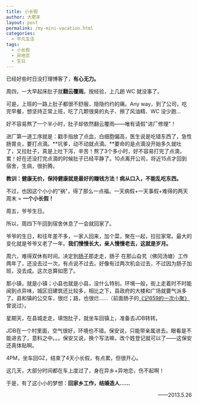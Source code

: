 ```yaml
---
title: 小长假
author: 大肥羊
layout: post
permalink: /my-mini-vacation.html
categories:
  - 平凡生活
tags:
  - 小长假
  - 异地恋
  - 生日
---
```

已经好些时日没打理博客了，**有心无力。**

周四，一大早起床肚子就**翻云覆雨**。按经验，上几趟 WC 就没事了。  


  
可是，上班的一路上肚子都很不舒服，隐隐约约的痛。Any way，到了公司，吃完早餐，想坚持正常上班，吃了几颗很臭的丸子、擦了风油精、WC 没少跑...

好不容易熬了一个半小时，肚子却依然翻云覆雨——唯有请假"进厂修理"！

进厂第一道工序就是：戳手指放了点血，白细胞偏高，医生说是吃错东西了，急性肠胃炎，要打点滴。**坑爹，动不动就点滴。**要命的是点滴没开始多久就吐了，又拉肚子，真是上吐下泻，辛苦！熬了3个多小时，好不容易打完了点滴，累！好在还没打完点滴的时候肚子已经平静了。10点离开公司，将近15点才回到宿舍，生病，很折腾。

**教训：健康无价，保持健康就是最好的赚钱方法！病从口入，不能乱吃东西。**

不过，也因这个小小的"祸"，得了那么一点福。一天病假+一天事假+难得的两天周末 = **一个小长假！**

周五，爷爷生日。

所以，周四下午回到宿舍休息了一会就回家了。

爷爷的生日，和往年差不多，一家人回来，加个菜，聚在一起，拉拉家常。最大的变化就是爷爷又老了一年。**我们慢慢长大，亲人慢慢老去，这就是岁月。**

周六，难得双休有时间。决定到<a title="嫦子" href="/author/xcz" target="_blank">肠子</a>那走走，肠子 在那山旮旯（佛冈汤塘）工作两年了，还没去过一次，有点说不过去。好像有过两次机会过去，不过因为肠子加班，没去成。这次总算如愿了。

那小镇，就是小镇；小县也就是小县，没什么特别。环境一般，街上走着时不时能闻到点异味，城区旧建筑还比较多，相比之下，县政府的大楼和广场就要气派多了。县和镇的公交车，很烂；路，也很烂……（前面肠子的<a title="记659的一次小聚" href="/remember-our-time-together.html" target="_blank">《记659的一次小聚》</a>曾说过）。

星期天，在县城走走，填饱肚子，就坐车回镇上，准备去JDB转转。

JDB在一个村里面，空气很好，环境也不错。保安说，只能带亲属进去。眼看是不能进去了，意料之中。。。保安又说，换个写法嘛，改个姓登记就可以了——这保安还真体贴啊。

4PM，坐车回GZ，结束了4天小长假，有点累，但很开心。

这几天，大部分时间都在车上度过了，身在异乡+异地恋，伤不起啊！

于是，有了这小小的梦想：**回家乡工作，结婚造人……**

<p style="text-align: right;">
  ——2013.5.26
</p>
